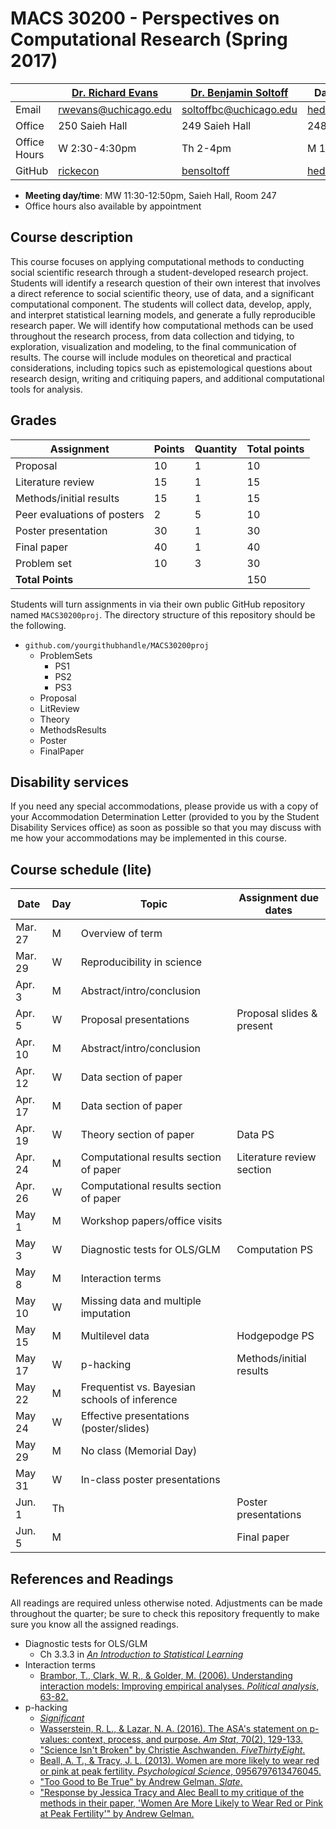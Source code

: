 # MACS 30200 - Perspectives on Computational Research (Spring 2017)

|  | [Dr. Richard Evans](https://sites.google.com/site/rickecon/) | [Dr. Benjamin Soltoff](http://www.bensoltoff.com/) | Daniel Hedblom (TA) | Laila Noureldin (TA) |
|--------------|--------------------------------------------------------------|----------------------------------------------------|---------------------------------------------------|--------------------------|
| Email | rwevans@uchicago.edu | soltoffbc@uchicago.edu | hedblom@uchicago.edu | lhnoureldin@uchicago.edu |
| Office | 250 Saieh Hall | 249 Saieh Hall | 248 Saieh Hall  | Harris School (Cafe) |
| Office Hours | W 2:30-4:30pm | Th 2-4pm | M 1-3pm  | F 11:30-1:30 |
| GitHub | [rickecon](https://github.com/rickecon) | [bensoltoff](https://github.com/bensoltoff) | [hedblomdaniel](https://github.com/hedblomdaniel) | [lailanoureldin](https://github.com/lailanoureldin)  |

* **Meeting day/time**: MW 11:30-12:50pm, Saieh Hall, Room 247
* Office hours also available by appointment

## Course description

This course focuses on applying computational methods to conducting social scientific research through a student-developed research project. Students will identify a research question of their own interest that involves a direct reference to social scientific theory, use of data, and a significant computational component. The students will collect data, develop, apply, and interpret statistical learning models, and generate a fully reproducible research paper. We will identify how computational methods can be used throughout the research process, from data collection and tidying, to exploration, visualization and modeling, to the final communication of results. The course will include modules on theoretical and practical considerations, including topics such as epistemological questions about research design, writing and critiquing papers, and additional computational tools for analysis.

## Grades

| Assignment | Points | Quantity | Total points |
|-----------------------------|--------|----------|--------------|
| Proposal | 10 | 1 | 10 |
| Literature review | 15 | 1 | 15 |
| Methods/initial results | 15 | 1 | 15 |
| Peer evaluations of posters | 2 | 5 | 10 |
| Poster presentation | 30 | 1 | 30 |
| Final paper | 40 | 1 | 40 |
| Problem set | 10 | 3 | 30 |
| **Total Points** |  |  | 150 |

Students will turn assignments in via their own public GitHub repository named `MACS30200proj`. The directory structure of this repository should be the following.

* `github.com/yourgithubhandle/MACS30200proj`
  * ProblemSets
    * PS1
    * PS2
    * PS3
  * Proposal
  * LitReview
  * Theory
  * MethodsResults
  * Poster
  * FinalPaper


## Disability services

If you need any special accommodations, please provide us with a copy of your Accommodation Determination Letter (provided to you by the Student Disability Services office) as soon as possible so that you may discuss with me how your accommodations may be implemented in this course.

## Course schedule (lite)

| Date | Day | Topic | Assignment due dates |
|---------|-----|-----------------------------------------------|---------------------------|
| Mar. 27 | M | Overview of term |  |
| Mar. 29 | W | Reproducibility in science |  |
| Apr. 3 | M | Abstract/intro/conclusion |  |
| Apr. 5 | W | Proposal presentations | Proposal slides & present |
| Apr. 10 | M | Abstract/intro/conclusion |  |
| Apr. 12 | W | Data section of paper |  |
| Apr. 17 | M | Data section of paper |  |
| Apr. 19 | W | Theory section of paper | Data PS |
| Apr. 24 | M | Computational results section of paper | Literature review section |
| Apr. 26 | W | Computational results section of paper |  |
| May 1 | M | Workshop papers/office visits |  |
| May 3 | W | Diagnostic tests for OLS/GLM | Computation PS |
| May 8 | M | Interaction terms |  |
| May 10 | W | Missing data and multiple imputation |  |
| May 15 | M | Multilevel data | Hodgepodge PS |
| May 17 | W | p-hacking | Methods/initial results |
| May 22 | M | Frequentist vs. Bayesian schools of inference |  |
| May 24 | W | Effective presentations (poster/slides) |  |
| May 29 | M | No class (Memorial Day) |  |
| May 31 | W | In-class poster presentations |  |
| Jun. 1 | Th |  | Poster presentations |
| Jun. 5 | M |  | Final paper |

## References and Readings ##

All readings are required unless otherwise noted. Adjustments can be made throughout the quarter; be sure to check this repository frequently to make sure you know all the assigned readings.

* Diagnostic tests for OLS/GLM
    * Ch 3.3.3 in [*An Introduction to Statistical Learning*](http://link.springer.com.proxy.uchicago.edu/book/10.1007%2F978-1-4614-7138-7)
* Interaction terms
    * [Brambor, T., Clark, W. R., & Golder, M. (2006). Understanding interaction models: Improving empirical analyses. *Political analysis*, 63-82.](http://www.jstor.org.proxy.uchicago.edu/stable/25791835)
* p-hacking
    * [*Significant*](https://xkcd.com/882/)
    * [Wasserstein, R. L., & Lazar, N. A. (2016). The ASA's statement on p-values: context, process, and purpose. *Am Stat*, 70(2), 129-133.](http://amstat.tandfonline.com.proxy.uchicago.edu/doi/full/10.1080/00031305.2016.1154108)
    * ["Science Isn't Broken" by Christie Aschwanden. *FiveThirtyEight*.](https://fivethirtyeight.com/features/science-isnt-broken/)
    * [Beall, A. T., & Tracy, J. L. (2013). Women are more likely to wear red or pink at peak fertility. *Psychological Science*, 0956797613476045.](http://journals.sagepub.com.proxy.uchicago.edu/doi/abs/10.1177/0956797613476045)
    * ["Too Good to Be True" by Andrew Gelman. *Slate*.](http://www.slate.com/articles/health_and_science/science/2013/07/statistics_and_psychology_multiple_comparisons_give_spurious_results.html)
    * ["Response by Jessica Tracy and Alec Beall to my critique of the methods in their paper, 'Women Are More Likely to Wear Red or Pink at Peak Fertility'" by Andrew Gelman.](http://andrewgelman.com/2013/07/31/response-by-jessica-tracy-and-alec-beall-to-my-criticism-of-their-paper/)


